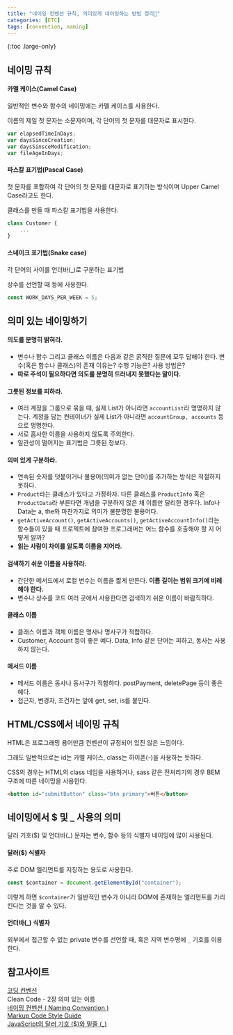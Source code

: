 ```yaml
---
title: "네이밍 컨벤션 규칙, 의미있게 네이밍하는 방법 정리🧹"
categories: [ETC]
tags: [convention, naming]
---
```


{:toc .large-only}

## 네이밍 규칙

#### 카멜 케이스(Camel Case)

일반적인 변수와 함수의 네이밍에는 카멜 케이스를 사용한다.

이름의 제일 첫 문자는 소문자이며, 각 단어의 첫 문자를 대문자로 표시한다.

```js
var elapsedTimeInDays;
var daysSinceCreation;
var daysSinsceModification;
var fileAgeInDays;
```

#### 파스칼 표기법(Pascal Case)

첫 문자를 포함하여 각 단어의 첫 문자를 대문자로 표기하는 방식이며 Upper Camel Case라고도 한다.

클래스를 만들 때 파스칼 표기법을 사용한다.

```js
class Customer {
    ...
}
```

#### 스네이크 표기법(Snake case)

각 단어의 사이를 언더바(\_)로 구분하는 표기법

상수를 선언할 때 등에 사용한다.

```js
const WORK_DAYS_PER_WEEK = 5;
```

## 의미 있는 네이밍하기

#### 의도를 분명히 밝혀라.

- 변수나 함수 그리고 클래스 이름은 다음과 같은 굵직한 질문에 모두 답해야 한다. 변수(혹은 함수나 클래스)의 존재 이유는? 수행 기능은? 사용 방법은?
- **따로 주석이 필요하다면 의도를 분명히 드러내지 못했다는 말이다.**

#### 그릇된 정보를 피하라.

- 여러 계정을 그룹으로 묶을 때, 실제 List가 아니라면 `accountList`라 명명하지 않는다. 계정을 담는 컨테이너가 실제 List가 아니라면 `accountGroup, accounts` 등으로 명명한다.
- 서로 흡사한 이름을 사용하지 않도록 주의한다.
- 일관성이 떨어지는 표기법은 그릇된 정보다.

#### 의미 있게 구분하라.

- 연속된 숫자를 덧붙이거나 불용어(의미가 없는 단어)를 추가하는 방식은 적절하지 못하다.
- `Product`라는 클래스가 있다고 가정하자. 다른 클래스를 `ProductInfo` 혹은 `ProductData`라 부른다면 개념을 구분하지 않은 채 이름만 달리한 경우다. Info나 Data는 a, the와 마찬가지로 의미가 불분명한 불용어다.
- `getActiveAccount()`, `getActiveAccounts()`, `getActiveAccountInfo()`라는 함수들이 있을 때 프로젝트에 참여한 프로그래머는 어느 함수를 호출해야 할 지 어떻게 알까?
- **읽는 사람이 차이를 알도록 이름을 지어라.**

#### 검색하기 쉬운 이름을 사용하라.

- 간단한 메서드에서 로컬 변수는 이름을 짧게 만든다. **이름 길이는 범위 크기에 비례해야 한다.**
- 변수나 상수를 코드 여러 곳에서 사용한다면 검색하기 쉬운 이름이 바람직하다.

#### 클래스 이름

- 클래스 이름과 객체 이름은 명사나 명사구가 적합하다.
- Customer, Account 등이 좋은 예다. Data, Info 같은 단어는 피하고, 동사는 사용하지 않는다.

#### 메서드 이름

- 메서드 이름은 동사나 동사구가 적합하다. postPayment, deletePage 등이 좋은 예다.
- 접근자, 변경자, 조건자는 앞에 get, set, is를 붙인다.

## HTML/CSS에서 네이밍 규칙

HTML은 프로그래밍 용어만큼 컨벤션이 규정되어 있진 않은 느낌이다.

그래도 일반적으로는 id는 카멜 케이스, class는 하이픈(-)을 사용하는 듯하다.

CSS의 경우는 HTML의 class 네임을 사용하거나, sass 같은 전처리기의 경우 BEM 구조에 따른 네이밍을 사용한다.

```html
<button id="submitButton" class="btn primary">버튼</button>
```

## 네이밍에서 $ 및 \_ 사용의 의미

달러 기호($) 및 언더바(\_) 문자는 변수, 함수 등의 식별자 네이밍에 많이 사용된다.

#### 달러($) 식별자

주로 DOM 엘리먼트를 지칭하는 용도로 사용한다.

```js
const $container = document.getElementById("container");
```

이렇게 하면 `$container`가 일반적인 변수가 아니라 DOM에 존재하는 엘리먼트를 가리킨다는 것을 알 수 있다.

#### 언더바(\_) 식별자

외부에서 접근할 수 없는 private 변수를 선언할 때, 혹은 지역 변수명에 `_` 기호를 이용한다.

## 참고사이트

[코딩 컨벤션](https://ui.toast.com/fe-guide/ko_CODING-CONVENTION/)<br/>
Clean Code - 2장 의미 있는 이름<br/>
[네이밍 컨벤션 ( Naming Convention )](https://bmind305.tistory.com/45)<br/>
[Markup Code Style Guide](https://tpl-code-style-guide.readthedocs.io/en/latest/markup/)<br/>
[JavaScript의 달러 기호 ($)와 밑줄 (\_)](https://ko.eferrit.com/javascript%EC%9D%98-%EB%8B%AC%EB%9F%AC-%EA%B8%B0%ED%98%B8-%EC%99%80-%EB%B0%91%EC%A4%84-_/)
